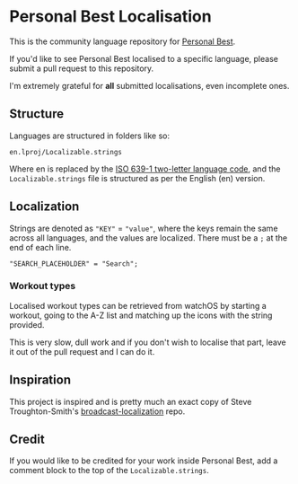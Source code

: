 # Personal Best Localisation

This is the community language repository for [Personal Best](https://codakuma.com/personal-best).

If you'd like to see Personal Best localised to a specific language, please submit a pull request to this repository.

I'm extremely grateful for **all** submitted localisations, even incomplete ones.

## Structure

Languages are structured in folders like so:

```
en.lproj/Localizable.strings
```

Where en is replaced by the [ISO 639-1 two-letter language code](https://en.wikipedia.org/wiki/List_of_ISO_639-1_codes), and the `Localizable.strings` file is structured as per the English (en) version.

## Localization

Strings are denoted as `"KEY"` = `"value"`, where the keys remain the same across all languages, and the values are localized. There must be a `;` at the end of each line.

`"SEARCH_PLACEHOLDER" = "Search";`

### Workout types

Localised workout types can be retrieved from watchOS by starting a workout, going to the A-Z list and matching up the icons with the string provided.

This is very slow, dull work and if you don't wish to localise that part, leave it out of the pull request and I can do it.

## Inspiration

This project is inspired and is pretty much an exact copy of Steve Troughton-Smith's [broadcast-localization](https://github.com/steventroughtonsmith/broadcasts-localization) repo.

## Credit

If you would like to be credited for your work inside Personal Best, add a comment block to the top of the `Localizable.strings`.